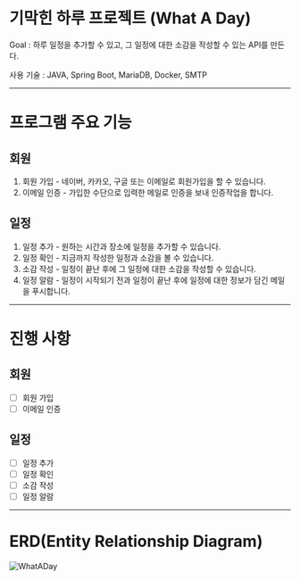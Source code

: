 # 기막힌 하루 프로젝트 (What A Day)

Goal : 하루 일정을 추가할 수 있고, 그 일정에 대한 소감을 작성할 수 있는 API를 만든다.

사용 기술 : JAVA, Spring Boot, MariaDB, Docker, SMTP

***
# 프로그램 주요 기능

## 회원
1. 회원 가입 - 네이버, 카카오, 구글 또는 이메일로 회원가입을 할 수 있습니다.
2. 이메일 인증 - 가입한 수단으로 입력한 메일로 인증을 보내 인증작업을 합니다.

## 일정
1. 일정 추가 - 원하는 시간과 장소에 일정을 추가할 수 있습니다.
2. 일정 확인 - 지금까지 작성한 일정과 소감을 볼 수 있습니다.
3. 소감 작성 - 일정이 끝난 후에 그 일정에 대한 소감을 작성할 수 있습니다.
4. 일정 알람 - 일정이 시작되기 전과 일정이 끝난 후에 일정에 대한 정보가 담긴 메일을 푸시합니다.

***
# 진행 사항

## 회원
- [ ] 회원 가입
- [ ] 이메일 인증

## 일정
- [ ] 일정 추가 
- [ ] 일정 확인
- [ ] 소감 작성 
- [ ] 일정 알람

***
# ERD(Entity Relationship Diagram)

![WhatADay](https://github.com/Sanghun77/WhatADay/assets/119822465/0f08acba-154e-4594-b245-b53d12085651)

